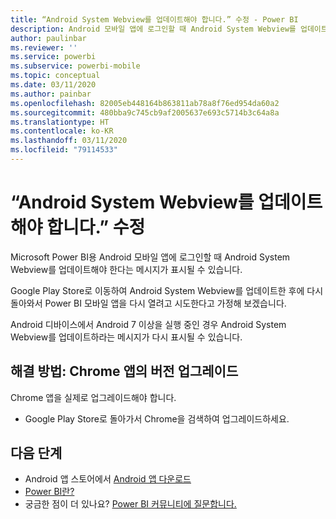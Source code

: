 ```yaml
---
title: “Android System Webview를 업데이트해야 합니다.” 수정 - Power BI
description: Android 모바일 앱에 로그인할 때 Android System Webview를 업데이트해야 한다는 메시지가 표시될 수 있습니다.
author: paulinbar
ms.reviewer: ''
ms.service: powerbi
ms.subservice: powerbi-mobile
ms.topic: conceptual
ms.date: 03/11/2020
ms.author: painbar
ms.openlocfilehash: 82005eb448164b863811ab78a8f76ed954da60a2
ms.sourcegitcommit: 480bba9c745cb9af2005637e693c5714b3c64a8a
ms.translationtype: HT
ms.contentlocale: ko-KR
ms.lasthandoff: 03/11/2020
ms.locfileid: "79114533"
---
```

# <a name="fixing-need-to-update-android-system-webview"></a>“Android System Webview를 업데이트해야 합니다.” 수정
Microsoft Power BI용 Android 모바일 앱에 로그인할 때 Android System Webview를 업데이트해야 한다는 메시지가 표시될 수 있습니다. 

Google Play Store로 이동하여 Android System Webview를 업데이트한 후에 다시 돌아와서 Power BI 모바일 앱을 다시 열려고 시도한다고 가정해 보겠습니다. 

Android 디바이스에서 Android 7 이상을 실행 중인 경우 Android System Webview를 업데이트하라는 메시지가 다시 표시될 수 있습니다. 

## <a name="solution-upgrade-your-version-of-the-chrome-app"></a>해결 방법: Chrome 앱의 버전 업그레이드
Chrome 앱을 실제로 업그레이드해야 합니다. 

* Google Play Store로 돌아가서 Chrome을 검색하여 업그레이드하세요.

## <a name="next-steps"></a>다음 단계
* Android 앱 스토어에서 [Android 앱 다운로드](https://go.microsoft.com/fwlink/?LinkID=544867)
* [Power BI란?](../../fundamentals/power-bi-overview.md)
* 궁금한 점이 더 있나요? [Power BI 커뮤니티에 질문합니다.](https://community.powerbi.com/)

